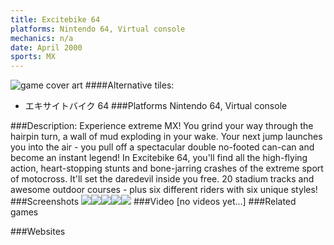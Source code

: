 ```yaml
---
title: Excitebike 64
platforms: Nintendo 64, Virtual console
mechanics: n/a
date: April 2000
sports: MX
---
```

![game cover art](//images.igdb.com/igdb/image/upload/t_cover_big/r269xkd4en1ssbinmgrd.jpg "Logo Title Text 1")
####Alternative tiles:
* エキサイトバイク 64 
###Platforms
Nintendo 64, Virtual console

###Description:
Experience extreme MX! You grind your way through the hairpin turn, a wall of mud exploding in your wake. Your next jump launches you into the air - you pull off a spectacular double no-footed can-can and become an instant legend! In Excitebike 64, you'll find all the high-flying action, heart-stopping stunts and bone-jarring crashes of the extreme sport of motocross. It'll set the daredevil inside you free. 20 stadium tracks and awesome outdoor courses - plus six different riders with six unique styles!
###Screenshots
<a target="_blank" rel="noopener noreferrer" href="//images.igdb.com/igdb/image/upload/t_cover_big/i3c216dxmm4mcjvsgldt.jpg"><img src="//images.igdb.com/igdb/image/upload/t_thumb/i3c216dxmm4mcjvsgldt.jpg"/></a><a target="_blank" rel="noopener noreferrer" href="//images.igdb.com/igdb/image/upload/t_cover_big/glwgsv2djfljuqcddhdr.jpg"><img src="//images.igdb.com/igdb/image/upload/t_thumb/glwgsv2djfljuqcddhdr.jpg"/></a><a target="_blank" rel="noopener noreferrer" href="//images.igdb.com/igdb/image/upload/t_cover_big/yhzfj13v9igg7zaic5gc.jpg"><img src="//images.igdb.com/igdb/image/upload/t_thumb/yhzfj13v9igg7zaic5gc.jpg"/></a><a target="_blank" rel="noopener noreferrer" href="//images.igdb.com/igdb/image/upload/t_cover_big/ryqjh7hr9qqnovmdgbj4.jpg"><img src="//images.igdb.com/igdb/image/upload/t_thumb/ryqjh7hr9qqnovmdgbj4.jpg"/></a><a target="_blank" rel="noopener noreferrer" href="//images.igdb.com/igdb/image/upload/t_cover_big/j8n6ybqtz0mm9gv2wm5i.jpg"><img src="//images.igdb.com/igdb/image/upload/t_thumb/j8n6ybqtz0mm9gv2wm5i.jpg"/></a>
###Video
[no videos yet...]
###Related games

###Websites

